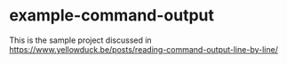 # example-command-output

This is the sample project discussed in https://www.yellowduck.be/posts/reading-command-output-line-by-line/